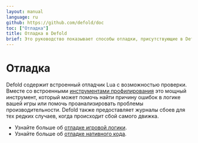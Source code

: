 ```yaml
---
layout: manual
language: ru
github: https://github.com/defold/doc
toc: ["Отладка"]
title: Отладка в Defold
brief: Это руководство показывает способы отладки, присутствующие в Defold.
---
```


# Отладка

Defold содержит встроенный отладчик Lua с возможностью проверки. Вместе со встроенными [инструментами профилирования](/ru/manuals/profiling) это мощный инструмент, который может помочь найти причину ошибок в логике вашей игры или помочь проанализировать проблемы производительности. Defold также предоставляет журналы сбоев для тех редких случаев, когда происходит сбой самого движка.

* Узнайте больше об [отладке игровой логики](/ru/manuals/debugging-game-logic).
* Узнайте больше об [отладке нативного кода](/ru/manuals/debugging-native-code).
